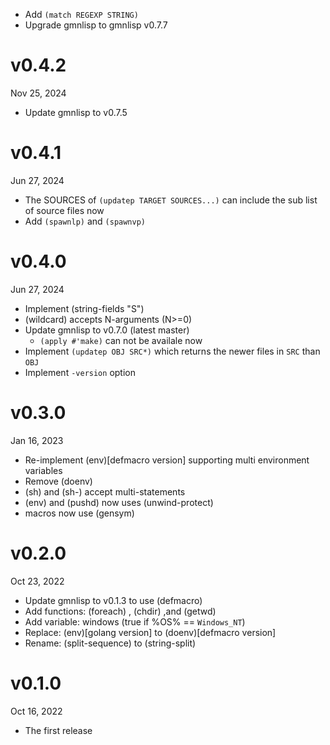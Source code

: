 - Add `(match REGEXP STRING)`
- Upgrade gmnlisp to gmnlisp v0.7.7

v0.4.2
======
Nov 25, 2024

- Update gmnlisp to v0.7.5

v0.4.1
=======
Jun 27, 2024

- The SOURCES of `(updatep TARGET SOURCES...)` can include the sub list of source files now
- Add `(spawnlp)` and `(spawnvp)`

v0.4.0
======
Jun 27, 2024

- Implement (string-fields "S")
- (wildcard) accepts N-arguments (N>=0)
- Update gmnlisp to v0.7.0 (latest master)
    - `(apply #'make)` can not be availale now
- Implement `(updatep OBJ SRC*)` which returns the newer files in `SRC` than `OBJ`
- Implement `-version` option

v0.3.0
======
Jan 16, 2023

- Re-implement (env)[defmacro version] supporting multi environment variables
- Remove (doenv)
- (sh) and (sh-) accept multi-statements
- (env) and (pushd) now uses (unwind-protect)
- macros now use (gensym)

v0.2.0
======
Oct 23, 2022

- Update gmnlisp to v0.1.3 to use (defmacro)
- Add functions: (foreach) , (chdir) ,and (getwd)
- Add variable: windows (true if %OS% == `Windows_NT`)
- Replace: (env)[golang version] to (doenv)[defmacro version]
- Rename: (split-sequence) to (string-split)

v0.1.0
=======
Oct 16, 2022

- The first release
